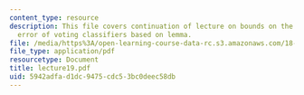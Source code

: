 ```yaml
---
content_type: resource
description: This file covers continuation of lecture on bounds on the generalization
  error of voting classifiers based on lemma.
file: /media/https%3A/open-learning-course-data-rc.s3.amazonaws.com/18-465-topics-in-statistics-statistical-learning-theory-spring-2007/5942adfad1dc9475cdc53bc0deec58db_lecture19.pdf
file_type: application/pdf
resourcetype: Document
title: lecture19.pdf
uid: 5942adfa-d1dc-9475-cdc5-3bc0deec58db
---
```

